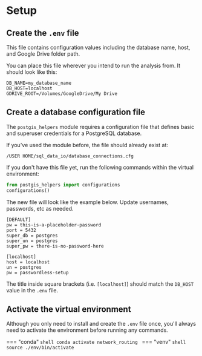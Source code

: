 # Setup

## Create the `.env` file

This file contains configuration values including the database name, host, and Google Drive folder path.

You can place this file wherever you intend to run the analysis from. It should look like this:

```
DB_NAME=my_database_name
DB_HOST=localhost
GDRIVE_ROOT=/Volumes/GoogleDrive/My Drive
```

## Create a database configuration file

The `postgis_helpers` module requires a configuration file that defines basic and superuser credentials for a PostgreSQL database.

If you've used the module before, the file should already exist at:

`/USER HOME/sql_data_io/database_connections.cfg`

If you don't have this file yet, run the following commands within the virtual environment:

```Python
from postgis_helpers import configurations
configurations()
```

The new file will look like the example below. Update usernames, passwords, etc as needed.

```
[DEFAULT]
pw = this-is-a-placeholder-password
port = 5432
super_db = postgres
super_un = postgres
super_pw = there-is-no-password-here

[localhost]
host = localhost
un = postgres
pw = passwordless-setup
```

The title inside square brackets (i.e. `[localhost]`) should match the `DB_HOST` value in the `.env` file.

## Activate the virtual environment

Although you only need to install and create the `.env` file once, you'll always need to activate the environment before running any commands.

<!-- prettier-ignore -->
=== "conda"
    ```shell
    conda activate network_routing
    ```
=== "venv"
    ```shell
    source ./env/bin/activate
    ```
